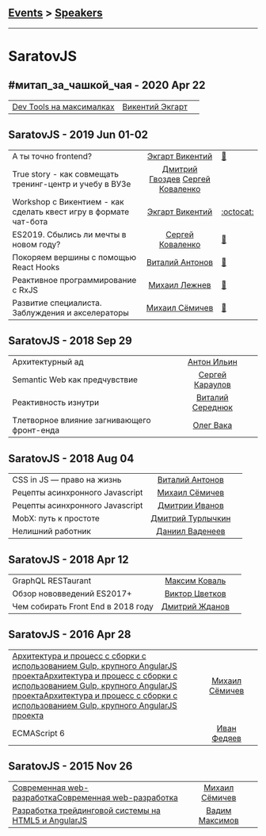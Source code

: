 ## [Events](../README.md) > [Speakers](../speakers.md)
---

# SaratovJS

## #митап_за_чашкой_чая - 2020 Apr 22 
| | | |
| --- | :---: | --- |
| [Dev Tools на максималках](https://www.youtube.com/watch?v=2au51vKh2M8)  |  [Викентий Экгарт](../../speakers/Викентий%20Экгарт.md)  |    |
## SaratovJS - 2019 Jun 01-02 
| | | |
| --- | :---: | --- |
| А ты точно frontend?  |  [Экгарт Викентий](../../speakers/Экгарт%20Викентий.md)  | [:notebook:](https://slides.com/vikegart/deck-6/)   |
| True story - как совмещать тренинг-центр и учебу в ВУЗе  |  [Дмитрий Гвоздев](../../speakers/Дмитрий%20Гвоздев.md)  [Сергей Коваленко](../../speakers/Сергей%20Коваленко.md)  |    |
| Workshop с Викентием - как сделать квест игру в формате чат-бота  |  [Экгарт Викентий](../../speakers/Экгарт%20Викентий.md)  |  [:octocat:](https://github.com/vikegart/dent)  |
| ES2019. Сбылись ли мечты в новом году?  |  [Сергей Коваленко](../../speakers/Сергей%20Коваленко.md)  | [:notebook:](https://vk.com/doc28685522_505159295?hash=6104a978ce82b67b1b&dl=0dd3e8bd26d41c1322)   |
| Покоряем вершины с помощью React Hooks  |  [Виталий Антонов](../../speakers/Виталий%20Антонов.md)  | [:notebook:](https://vk.com/doc28685522_505158938?hash=a3211365dd5b351c7d&dl=847c6007304d9cfadf)   |
| Реактивное программирование с RxJS  |  [Михаил Лежнев](../../speakers/Михаил%20Лежнев.md)  | [:notebook:](https://vk.com/doc28685522_505158649?hash=4d2f3419066c9abd37&dl=bced87b2dfdcc6c4d8)   |
| Развитие специалиста. Заблуждения и акселераторы  |  [Михаил Сёмичев](../../speakers/Михаил%20Сёмичев.md)  | [:notebook:](https://vk.com/doc28685522_505158560?hash=ee2ce15f1af42a5b7e&dl=6964c2a7d0c1912da6)   |
## SaratovJS - 2018 Sep 29 
| | | |
| --- | :---: | --- |
| Архитектурный ад  |  [Антон Ильин](../../speakers/Антон%20Ильин.md)  |    |
| Semantic Web как предчувствие  |  [Сергей Караулов](../../speakers/Сергей%20Караулов.md)  |    |
| Реактивность изнутри  |  [Виталий Середнюк](../../speakers/Виталий%20Середнюк.md)  |    |
| Тлетворное влияние загнивающего фронт-енда  |  [Олег Вака](../../speakers/Олег%20Вака.md)  |    |
## SaratovJS - 2018 Aug 04 
| | | |
| --- | :---: | --- |
| СSS in JS — право на жизнь  |  [Виталий Антонов](../../speakers/Виталий%20Антонов.md)  |    |
| Рецепты асинхронного Javascript  |  [Михаил Сёмичев](../../speakers/Михаил%20Сёмичев.md)  |    |
| Рецепты асинхронного Javascript  |  [Дмитрии Иванов](../../speakers/Дмитрии%20Иванов.md)  |    |
| MobX: путь к простоте  |  [Дмитрий Турлычкин](../../speakers/Дмитрий%20Турлычкин.md)  |    |
| Нелишний работник  |  [Даниил Ваденеев](../../speakers/Даниил%20Ваденеев.md)  |    |
## SaratovJS - 2018 Apr 12 
| | | |
| --- | :---: | --- |
| GraphQL RESTaurant  |  [Максим Коваль](../../speakers/Максим%20Коваль.md)  |    |
| Обзор нововведений ES2017+  |  [Виктор Цветков](../../speakers/Виктор%20Цветков.md)  |    |
| Чем собирать Front End в 2018 году  |  [Дмитрий Жданов](../../speakers/Дмитрий%20Жданов.md)  |    |
## SaratovJS - 2016 Apr 28 
| | | |
| --- | :---: | --- |
| [Архитектура и процесс c сборки с использованием Gulp, крупного AngularJS проекта](https://www.youtube.com/watch?v=GsznJallyPk,https://www.youtube.com/watch?v=A3OzUOZZuJQ,https://www.youtube.com/watch?v=VZGzBietGXg)[Архитектура и процесс c сборки с использованием Gulp, крупного AngularJS проекта](https://www.youtube.com/watch?v=GsznJallyPk,https://www.youtube.com/watch?v=A3OzUOZZuJQ,https://www.youtube.com/watch?v=VZGzBietGXg)[Архитектура и процесс c сборки с использованием Gulp, крупного AngularJS проекта](https://www.youtube.com/watch?v=GsznJallyPk,https://www.youtube.com/watch?v=A3OzUOZZuJQ,https://www.youtube.com/watch?v=VZGzBietGXg)  |  [Михаил Сёмичев](../../speakers/Михаил%20Сёмичев.md)  |    |
| ECMAScript 6  |  [Иван Федяев](../../speakers/Иван%20Федяев.md)  |    |
## SaratovJS - 2015 Nov 26 
| | | |
| --- | :---: | --- |
| [Современная web-разработка](https://www.youtube.com/watch?v=Rz0ilGtzoco,https://www.youtube.com/watch?v=dH2GFNjSNlA)[Современная web-разработка](https://www.youtube.com/watch?v=Rz0ilGtzoco,https://www.youtube.com/watch?v=dH2GFNjSNlA)  |  [Михаил Сёмичев](../../speakers/Михаил%20Сёмичев.md)  |    |
| [Разработка трейдинговой системы на HTML5 и AngularJS](https://www.youtube.com/watch?v=Erp6LbcEfgM)  |  [Вадим Максимов](../../speakers/Вадим%20Максимов.md)  |    |
